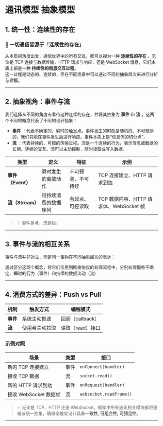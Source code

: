 # 通讯模型 抽象模型

## 1. 统一性：连续性的存在

### 🌟 一切通信皆源于「连续性的存在」

从本质的角度出发，通信世界中的所有交互，都可以视为一种 **连续性的存在** 。无论是 TCP 连接与数据传输，HTTP 请求与响应，还是
WebSocket 消息，它们本质上都是一种 **持续性的信息交互过程**。  
这一过程是动态的、连续的，但在不同场景中可以通过不同的抽象层次来进行分析与建模。

---

## 2. 抽象视角：事件与流

我们选择从不同的角度去看待这种连续的存在，并将其抽象为 **事件** 和 **流** ，这两个不同的概念代表了不同的设计抽象：

- **事件** ：代表不确定的、瞬时的触发点。事件发生的时刻是随机的、不可预测的，我们只能在事件发生后进行响应。事件本质上是“信息流的切分点”。
- **流** ：代表持续的、可控的传输过程。流是一个连续的行为，表示信息或数据的长期、连续的交互。流可以主动控制，随时读取或写入数据。

| 类型            | 定义         | 特征        | 示例                            |
|---------------|------------|-----------|-------------------------------|
| **事件（Event）** | 瞬时发生的离散动作  | 不可预测、不可持续 | TCP 连接建立、HTTP 请求到达            |
| **流（Stream）** | 可持续消费的数据序列 | 有起点、可控读取  | TCP 数据内容、HTTP 请求体、WebSocket 帧 |

> ✨ 事件是点，流是线。

---

## 3. 事件与流的相互关系

事件与流并非对立，而是同一事物在不同抽象层次的表达：

通过区分这两个概念，将它们应用到网络协议的处理流程中，分别处理那些不确定、瞬时的行为（事件）和持续的数据流动（流)

---

## 4. 消费方式的差异：Push vs Pull

| 机制     | 触发方式    | 编程模式         |
|--------|---------|--------------|
| **事件** | 系统主动推送  | 回调（callback） |
| **流**  | 使用者主动拉取 | 读取（read）接口   |

### 示例对照

| 场景               | 类型 | 接口                      |
|------------------|----|-------------------------|
| 新的 TCP 连接建立      | 事件 | `onConnect(handler)`    |
| 接收 TCP 数据        | 流  | `socket.read()`         |
| 新的 HTTP 请求到达     | 事件 | `onRequest(handler)`    |
| 接收 WebSocket 数据帧 | 流  | `websocket.readFrame()` |

> ✅ 无论是 TCP、HTTP 还是 WebSocket，框架中所有通讯相关模块都将遵循该统一抽象，确保全框架设计具备**一致性, 可组合性, 可预见性**。

---
